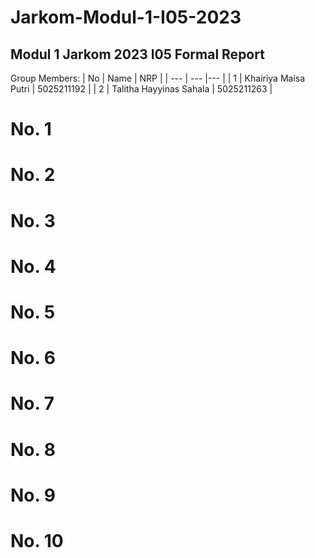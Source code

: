 # Jarkom-Modul-1-I05-2023

## Modul 1 Jarkom 2023 I05 Formal Report

Group Members:
| No |  Name    |  NRP  |
| ---       |   ---     |---  |
|     1     |     Khairiya Maisa Putri    | 5025211192 |
|     2     |     Talitha Hayyinas Sahala    |  5025211263 |

# No. 1
# No. 2
# No. 3
# No. 4
# No. 5
# No. 6
# No. 7
# No. 8
# No. 9
# No. 10
